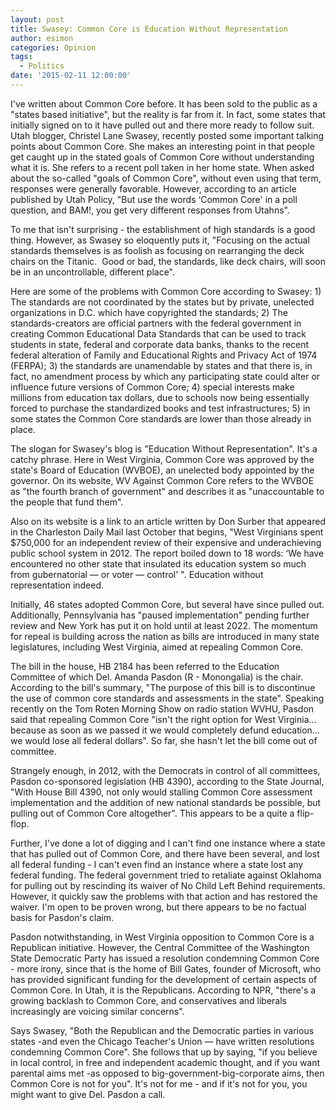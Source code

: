 ```yaml
---
layout: post
title: Swasey: Common Core is Education Without Representation
author: esimon
categories: Opinion
tags:
  - Politics
date: '2015-02-11 12:00:00'
---
```

I've written about Common Core before. It has been sold to the public as a "states based initiative", but the reality is far from it. In fact, some states that initially signed on to it have pulled out and there more ready to follow suit. Utah blogger, Christel Lane Swasey, recently posted some important talking points about Common Core. She makes an interesting point in that people get caught up in the stated goals of Common Core without understanding what it is. She refers to a recent poll taken in her home state. When asked about the so-called "goals of Common Core", without even using that term, responses were generally favorable. However, according to an article published by Utah Policy, "But use the words ‘Common Core' in a poll question, and BAM!, you get very different responses from Utahns".

To me that isn't surprising - the establishment of high standards is a good thing. However, as Swasey so eloquently puts it, "Focusing on the actual standards themselves is as foolish as focusing on rearranging the deck chairs on the Titanic.  Good or bad, the standards, like deck chairs, will soon be in an uncontrollable, different place". 

Here are some of the problems with Common Core according to Swasey: 1) The standards are not coordinated by the states but by private, unelected organizations in D.C. which have copyrighted the standards; 2) The standards-creators are official partners with the federal government in creating Common Educational Data Standards that can be used to track students in state, federal and corporate data banks, thanks to the recent federal alteration of Family and Educational Rights and Privacy Act of 1974 (FERPA); 3) the standards are unamendable by states and that there is, in fact, no amendment process by which any participating state could alter or influence future versions of Common Core; 4) special interests make millions from education tax dollars, due to schools now being essentially forced to purchase the standardized books and test infrastructures; 5) in some states the Common Core standards are lower than those already in place. 

The slogan for Swasey's blog is "Education Without Representation". It's a catchy phrase. Here in West Virginia, Common Core was approved by the state's Board of Education (WVBOE), an unelected body appointed by the governor. On its website, WV Against Common Core refers to the WVBOE as "the fourth branch of government" and describes it as "unaccountable to the people that fund them". 

Also on its website is a link to an article written by Don Surber that appeared in the Charleston Daily Mail last October that begins, "West Virginians spent $750,000 for an independent review of their expensive and underachieving public school system in 2012. The report boiled down to 18 words: ‘We have encountered no other state that insulated its education system so much from gubernatorial — or voter — control' ". Education without representation indeed. 

Initially, 46 states adopted Common Core, but several have since pulled out. Additionally, Pennsylvania has "paused implementation" pending further review and New York has put it on hold until at least 2022. The momentum for repeal is building across the nation as bills are introduced in many state legislatures, including West Virginia, aimed at repealing Common Core. 

The bill in the house, HB 2184 has been referred to the Education Committee of which Del. Amanda Pasdon (R - Monongalia) is the chair. According to the bill's summary, "The purpose of this bill is to discontinue the use of common core standards and assessments in the state". Speaking recently on the Tom Roten Morning Show on radio station WVHU, Pasdon said that repealing Common Core "isn't the right option for West Virginia…because as soon as we passed it we would completely defund education…we would lose all federal dollars". So far, she hasn't let the bill come out of committee. 

Strangely enough, in 2012, with the Democrats in control of all committees, Pasdon co-sponsored legislation (HB 4390), according to the State Journal, "With House Bill 4390, not only would stalling Common Core assessment implementation and the addition of new national standards be possible, but pulling out of Common Core altogether". This appears to be a quite a flip-flop. 

Further, I've done a lot of digging and I can't find one instance where a state that has pulled out of Common Core, and there have been several, and lost all federal funding - I can't even find an instance where a state lost any federal funding. The federal government tried to retaliate against Oklahoma for pulling out by rescinding its waiver of No Child Left Behind requirements. However, it quickly saw the problems with that action and has restored the waiver. I'm open to be proven wrong, but there appears to be no factual basis for Pasdon's claim. 

Pasdon notwithstanding, in West Virginia opposition to Common Core is a Republican initiative. However, the Central Committee of the Washington State Democratic Party has issued a resolution condemning Common Core - more irony, since that is the home of Bill Gates, founder of Microsoft, who has provided significant funding for the development of certain aspects of Common Core. In Utah, it is the Republicans. According to NPR, "there's a growing backlash to Common Core, and conservatives and liberals increasingly are voicing similar concerns". 

Says Swasey, "Both the Republican and the Democratic parties in various states -and even the Chicago Teacher's Union — have written resolutions condemning Common Core". She follows that up by saying, "if you believe in local control, in free and independent academic thought, and if you want parental aims met -as opposed to big-government-big-corporate aims, then Common Core is not for you". It's not for me - and if it's not for you, you might want to give Del. Pasdon a call. 
